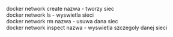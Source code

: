 docker network create nazwa - tworzy siec  
docker network ls - wyswietla sieci  
docker network rm nazwa - usuwa dana siec  
docker network inspect nazwa - wyswietla szczegoly danej sieci  
